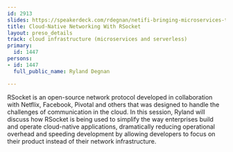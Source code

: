 ```yaml
---
id: 2913
slides: https://speakerdeck.com/rdegnan/netifi-bringing-microservices-to-the-enterprise
title: Cloud-Native Networking With RSocket
layout: preso_details
track: cloud infrastructure (microservices and serverless)
primary:
  id: 1447
persons:
- id: 1447
  full_public_name: Ryland Degnan

---
```

RSocket is an open-source network protocol developed in collaboration with Netflix, Facebook, Pivotal and others that was designed to handle the challenges of communication in the cloud. In this session, Ryland will discuss how RSocket is being used to simplify the way enterprises build and operate cloud-native applications, dramatically reducing operational overhead and speeding development by allowing developers to focus on their product instead of their network infrastructure.
